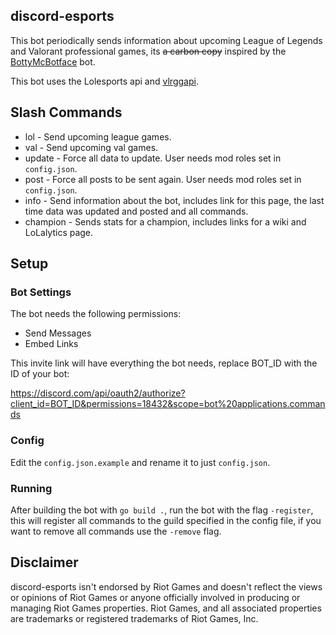 ## discord-esports

This bot periodically sends information about upcoming League of Legends and Valorant professional games, its ~~a carbon copy~~ inspired by the [BottyMcBotface](https://github.com/Querijn/BottyMcBotface) bot.

This bot uses the Lolesports api and [vlrggapi](https://github.com/axsddlr/vlrggapi).

## Slash Commands

- lol - Send upcoming league games.
- val - Send upcoming val games.
- update - Force all data to update. User needs mod roles set in `config.json`.
- post - Force all posts to be sent again. User needs mod roles set in `config.json`.
- info - Send information about the bot, includes link for this page, the last time data was updated and posted and all commands.
- champion - Sends stats for a champion, includes links for a wiki and LoLalytics page.

## Setup

### Bot Settings

The bot needs the following permissions:

- Send Messages
- Embed Links

This invite link will have everything the bot needs, replace BOT_ID with the ID of your bot:

https://discord.com/api/oauth2/authorize?client_id=BOT_ID&permissions=18432&scope=bot%20applications.commands

### Config

Edit the `config.json.example` and rename it to just `config.json`.

### Running

After building the bot with `go build .`, run the bot with the flag `-register`, this will register all commands to the guild specified in the config file, if you want to remove all commands use the `-remove` flag.

## Disclaimer

discord-esports isn't endorsed by Riot Games and doesn't reflect the views or opinions of Riot Games or anyone officially involved in producing or managing Riot Games properties. Riot Games, and all associated properties are trademarks or registered trademarks of Riot Games, Inc.
